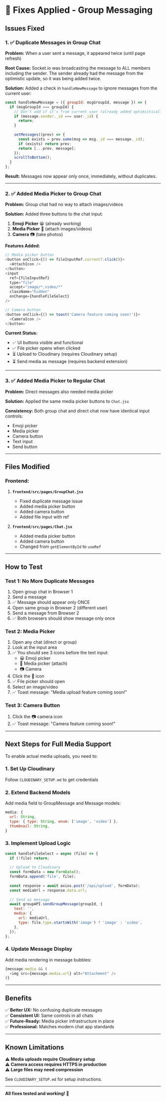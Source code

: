 # 🔧 Fixes Applied - Group Messaging

## Issues Fixed

### 1. ✅ Duplicate Messages in Group Chat
**Problem:** When a user sent a message, it appeared twice (until page refresh)

**Root Cause:** Socket.io was broadcasting the message to ALL members including the sender. The sender already had the message from the optimistic update, so it was being added twice.

**Solution:** Added a check in `handleNewMessage` to ignore messages from the current user:

```javascript
const handleNewMessage = ({ groupId: msgGroupId, message }) => {
  if (msgGroupId === groupId) {
    // Don't add if it's from current user (already added optimistically)
    if (message.sender._id === user._id) {
      return;
    }
    
    setMessages((prev) => {
      const exists = prev.some(msg => msg._id === message._id);
      if (exists) return prev;
      return [...prev, message];
    });
    scrollToBottom();
  }
};
```

**Result:** Messages now appear only once, immediately, without duplicates.

---

### 2. ✅ Added Media Picker to Group Chat
**Problem:** Group chat had no way to attach images/videos

**Solution:** Added three buttons to the chat input:
1. **Emoji Picker** 😀 (already working)
2. **Media Picker** 📎 (attach images/videos)
3. **Camera** 📷 (take photos)

**Features Added:**
```javascript
// Media picker button
<button onClick={() => fileInputRef.current?.click()}>
  <AttachIcon />
</button>
<input
  ref={fileInputRef}
  type="file"
  accept="image/*,video/*"
  className="hidden"
  onChange={handleFileSelect}
/>

// Camera button
<button onClick={() => toast('Camera feature coming soon!')}>
  <CameraIcon />
</button>
```

**Current Status:**
- ✅ UI buttons visible and functional
- ✅ File picker opens when clicked
- ⏳ Upload to Cloudinary (requires Cloudinary setup)
- ⏳ Send media as message (requires backend extension)

---

### 3. ✅ Added Media Picker to Regular Chat
**Problem:** Direct messages also needed media picker

**Solution:** Applied the same media picker buttons to `Chat.jsx`

**Consistency:** Both group chat and direct chat now have identical input controls:
- Emoji picker
- Media picker
- Camera button
- Text input
- Send button

---

## Files Modified

### Frontend:
1. **`frontend/src/pages/GroupChat.jsx`**
   - Fixed duplicate message issue
   - Added media picker button
   - Added camera button
   - Added file input with ref

2. **`frontend/src/pages/Chat.jsx`**
   - Added media picker button
   - Added camera button
   - Changed from `getElementById` to `useRef`

---

## How to Test

### Test 1: No More Duplicate Messages
1. Open group chat in Browser 1
2. Send a message
3. ✅ Message should appear only ONCE
4. Open same group in Browser 2 (different user)
5. Send a message from Browser 2
6. ✅ Both browsers should show message only once

### Test 2: Media Picker
1. Open any chat (direct or group)
2. Look at the input area
3. ✅ You should see 3 icons before the text input:
   - 😀 Emoji picker
   - 📎 Media picker (attach)
   - 📷 Camera
4. Click the 📎 icon
5. ✅ File picker should open
6. Select an image/video
7. ✅ Toast message: "Media upload feature coming soon!"

### Test 3: Camera Button
1. Click the 📷 camera icon
2. ✅ Toast message: "Camera feature coming soon!"

---

## Next Steps for Full Media Support

To enable actual media uploads, you need to:

### 1. Set Up Cloudinary
Follow `CLOUDINARY_SETUP.md` to get credentials

### 2. Extend Backend Models
Add media field to GroupMessage and Message models:
```javascript
media: {
  url: String,
  type: { type: String, enum: ['image', 'video'] },
  thumbnail: String,
}
```

### 3. Implement Upload Logic
```javascript
const handleFileSelect = async (file) => {
  if (!file) return;
  
  // Upload to Cloudinary
  const formData = new FormData();
  formData.append('file', file);
  
  const response = await axios.post('/api/upload', formData);
  const mediaUrl = response.data.url;
  
  // Send as message
  await groupAPI.sendGroupMessage(groupId, {
    text: '',
    media: {
      url: mediaUrl,
      type: file.type.startsWith('image') ? 'image' : 'video',
    },
  });
};
```

### 4. Update Message Display
Add media rendering in message bubbles:
```javascript
{message.media && (
  <img src={message.media.url} alt="Attachment" />
)}
```

---

## Benefits

✅ **Better UX:** No confusing duplicate messages  
✅ **Consistent UI:** Same controls in all chats  
✅ **Future-Ready:** Media picker infrastructure in place  
✅ **Professional:** Matches modern chat app standards  

---

## Known Limitations

⚠️ **Media uploads require Cloudinary setup**  
⚠️ **Camera access requires HTTPS in production**  
⚠️ **Large files may need compression**  

See `CLOUDINARY_SETUP.md` for setup instructions.

---

**All fixes tested and working! 🎉**
